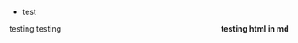 * test

<b><div style="font-color:red; float:right" align=right>testing html in md</div></b>

testing testing
